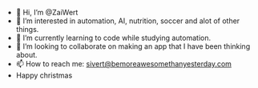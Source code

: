 - 👋 Hi, I’m @ZaiWert
- 👀 I’m interested in automation, AI, nutrition, soccer and alot of other things.
- 🌱 I’m currently learning to code while studying automation.
- 💞️ I’m looking to collaborate on making an app that I have been thinking about.
- 📫 How to reach me: sivert@bemoreawesomethanyesterday.com
- Happy christmas
<!---
ZaiWert/ZaiWert is a ✨ special ✨ repository because its `README.md` (this file) appears on your GitHub profile.
You can click the Preview link to take a look at your changes.
--->
